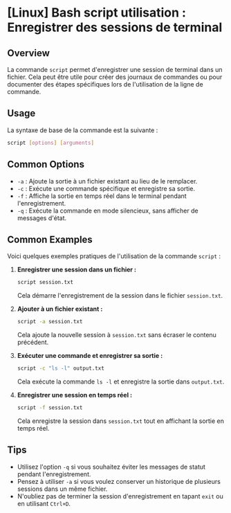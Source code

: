 # [Linux] Bash script utilisation : Enregistrer des sessions de terminal

## Overview
La commande `script` permet d'enregistrer une session de terminal dans un fichier. Cela peut être utile pour créer des journaux de commandes ou pour documenter des étapes spécifiques lors de l'utilisation de la ligne de commande.

## Usage
La syntaxe de base de la commande est la suivante :

```bash
script [options] [arguments]
```

## Common Options
- `-a` : Ajoute la sortie à un fichier existant au lieu de le remplacer.
- `-c` : Exécute une commande spécifique et enregistre sa sortie.
- `-f` : Affiche la sortie en temps réel dans le terminal pendant l'enregistrement.
- `-q` : Exécute la commande en mode silencieux, sans afficher de messages d'état.

## Common Examples
Voici quelques exemples pratiques de l'utilisation de la commande `script` :

1. **Enregistrer une session dans un fichier :**
   ```bash
   script session.txt
   ```
   Cela démarre l'enregistrement de la session dans le fichier `session.txt`.

2. **Ajouter à un fichier existant :**
   ```bash
   script -a session.txt
   ```
   Cela ajoute la nouvelle session à `session.txt` sans écraser le contenu précédent.

3. **Exécuter une commande et enregistrer sa sortie :**
   ```bash
   script -c "ls -l" output.txt
   ```
   Cela exécute la commande `ls -l` et enregistre la sortie dans `output.txt`.

4. **Enregistrer une session en temps réel :**
   ```bash
   script -f session.txt
   ```
   Cela enregistre la session dans `session.txt` tout en affichant la sortie en temps réel.

## Tips
- Utilisez l'option `-q` si vous souhaitez éviter les messages de statut pendant l'enregistrement.
- Pensez à utiliser `-a` si vous voulez conserver un historique de plusieurs sessions dans un même fichier.
- N'oubliez pas de terminer la session d'enregistrement en tapant `exit` ou en utilisant `Ctrl+D`.